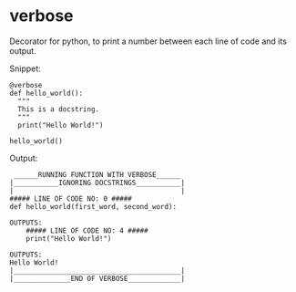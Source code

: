 # verbose
Decorator for python, to print a number between each line of code and its output.

Snippet:
```
@verbose
def hello_world():
  """
  This is a docstring.
  """
  print("Hello World!")

hello_world()
```
Output:
```
 ______RUNNING FUNCTION WITH VERBOSE______
|___________IGNORING DOCSTRINGS___________|
|                                         |
##### LINE OF CODE NO: 0 #####
def hello_world(first_word, second_word):

OUTPUTS:
    ##### LINE OF CODE NO: 4 #####
    print("Hello World!")

OUTPUTS:
Hello World!
|_________________________________________|
|______________END OF VERBOSE_____________|

```
